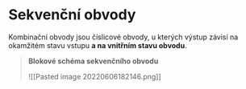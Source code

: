# Sekvenční obvody
Kombinační obvody jsou číslicové obvody, u kterých výstup závisí na okamžitém stavu vstupu **a na vnitřním stavu  obvodu**.

>**Blokové schéma sekvenčního obvodu**
>
>![[Pasted image 20220606182146.png]]